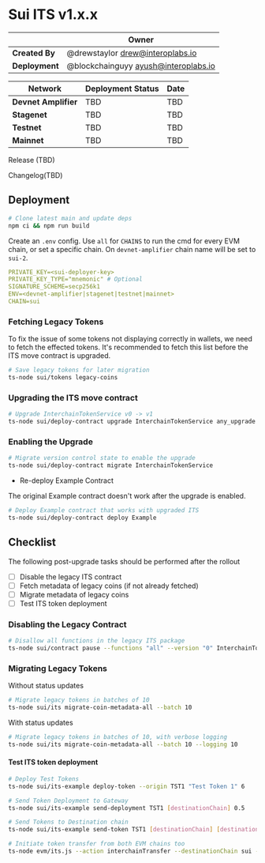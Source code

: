 # Sui ITS v1.x.x

|                | **Owner**                              |
| -------------- | -------------------------------------- |
| **Created By** | @drewstaylor <drew@interoplabs.io> |
| **Deployment** | @blockchainguyy <ayush@interoplabs.io> |

| **Network**          | **Deployment Status** | **Date**   |
| -------------------- | --------------------- | ---------- |
| **Devnet Amplifier** | TBD                   | TBD        |
| **Stagenet**         | TBD                   | TBD        |
| **Testnet**          | TBD                   | TBD        |
| **Mainnet**          | TBD                   | TBD        |

Release (TBD)

Changelog(TBD)

## Deployment

```bash
# Clone latest main and update deps
npm ci && npm run build
```

Create an `.env` config. Use `all` for `CHAINS` to run the cmd for every EVM chain, or set a specific chain. On `devnet-amplifier` chain name will be set to `sui-2`.

```yaml
PRIVATE_KEY=<sui-deployer-key>
PRIVATE_KEY_TYPE="mnemonic" # Optional
SIGNATURE_SCHEME=secp256k1
ENV=<devnet-amplifier|stagenet|testnet|mainnet>
CHAIN=sui
```

### Fetching Legacy Tokens

To fix the issue of some tokens not displaying correctly in wallets, we need to fetch the effected tokens. It's recommended to fetch this list before the ITS move contract is upgraded.

```bash
# Save legacy tokens for later migration
ts-node sui/tokens legacy-coins
```

### Upgrading the ITS move contract

```bash
# Upgrade InterchainTokenService v0 -> v1
ts-node sui/deploy-contract upgrade InterchainTokenService any_upgrade
```

### Enabling the Upgrade

```bash
# Migrate version control state to enable the upgrade
ts-node sui/deploy-contract migrate InterchainTokenService
```

- Re-deploy Example Contract

The original Example contract doesn't work after the upgrade is enabled.

```bash
# Deploy Example contract that works with upgraded ITS
ts-node sui/deploy-contract deploy Example
```

## Checklist

The following post-upgrade tasks should be performed after the rollout

- [ ] Disable the legacy ITS contract
- [ ] Fetch metadata of legacy coins (if not already fetched)
- [ ] Migrate metadata of legacy coins
- [ ] Test ITS token deployment

### Disabling the Legacy Contract

```bash
# Disallow all functions in the legacy ITS package
ts-node sui/contract pause --functions "all" --version "0" InterchainTokenService
```

### Migrating Legacy Tokens

Without status updates

```bash
# Migrate legacy tokens in batches of 10
ts-node sui/its migrate-coin-metadata-all --batch 10
```

With status updates

```bash
# Migrate legacy tokens in batches of 10, with verbose logging
ts-node sui/its migrate-coin-metadata-all --batch 10 --logging 10
```

#### Test ITS token deployment

```bash
# Deploy Test Tokens
ts-node sui/its-example deploy-token --origin TST1 "Test Token 1" 6

# Send Token Deployment to Gateway
ts-node sui/its-example send-deployment TST1 [destinationChain] 0.5

# Send Tokens to Destination chain
ts-node sui/its-example send-token TST1 [destinationChain] [destinationAddress] 0.5 1

# Initiate token transfer from both EVM chains too
ts-node evm/its.js --action interchainTransfer --destinationChain sui --tokenId [tokenId] --destinationAddress [recipientAddress] --amount 1 --gasValue 0.5
```
